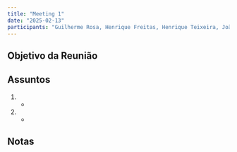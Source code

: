 ```yaml
---
title: "Meeting 1"
date: "2025-02-13"
participants: "Guilherme Rosa, Henrique Freitas, Henrique Teixeira, João Roldão, Rui Machado"
---
```


## Objetivo da Reunião

## Assuntos
1. 
    - 
2. 
    - 

## Notas
